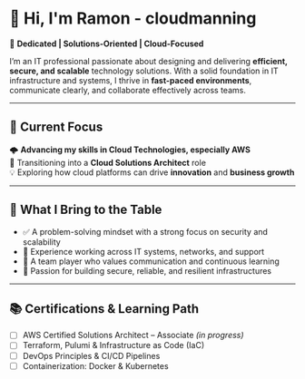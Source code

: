 # 👋 Hi, I'm Ramon - cloudmanning

🎯 **Dedicated | Solutions-Oriented | Cloud-Focused**

I’m an IT professional passionate about designing and delivering **efficient, secure, and scalable** technology solutions. With a solid foundation in IT infrastructure and systems, I thrive in **fast-paced environments**, communicate clearly, and collaborate effectively across teams.

---

## 🚀 Current Focus

🌩️ **Advancing my skills in Cloud Technologies, especially AWS**  
🔄 Transitioning into a **Cloud Solutions Architect** role  
💡 Exploring how cloud platforms can drive **innovation** and **business growth**

---

## 🧠 What I Bring to the Table

- ✅ A problem-solving mindset with a strong focus on security and scalability  
- 💼 Experience working across IT systems, networks, and support  
- 🤝 A team player who values communication and continuous learning  
- 🔐 Passion for building secure, reliable, and resilient infrastructures

---

## 📚 Certifications & Learning Path

- [ ] AWS Certified Solutions Architect – Associate *(in progress)*  
- [ ] Terraform, Pulumi & Infrastructure as Code (IaC)  
- [ ] DevOps Principles & CI/CD Pipelines  
- [ ] Containerization: Docker & Kubernetes  
<!---
cloudmanning/cloudmanning is a ✨ special ✨ repository because its `README.md` (this file) appears on your GitHub profile.
You can click the Preview link to take a look at your changes.
--->
